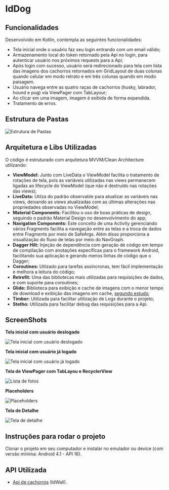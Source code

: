 # IdDog

## Funcionalidades

Desenvolvido em Kotlin, contempla as seguintes funcionalidades:

* Tela inicial onde o usuário faz seu login entrando com um email válido;
* Armazenamento local do token retornado pela Api no login, para autenticar usuário nos próximos requests para a Api;
* Após login com sucesso, usuário será redirecionado para tela com lista das imagens dos cachorros retornados em GridLayout de duas colunas quando celular em modo retrato e em três colunas quando em modo paisagem.
* Usuário navega entre as quatro raças de cachorros (husky, labrador, hound e pug) via ViewPager com TabLayour;
* Ao clicar em uma imagem, imagem é exibida de forma expandida.
* Tratamento de erros.

## Estrutura de Pastas

![](/assets/packages.png?raw=true "Estrutura de Pastas")

## Arquitetura e Libs Utilizadas

O código é estruturado com arquitetura MVVM/Clean Architecture utilizando:
* **ViewModel:** Junto com LiveData o ViewModel facilita o tratamento de rotações de tela, pois as variáveis utilizadas nas views permanecem ligadas ao lifecycle do ViewModel (que não é destruído nas rotações das views);
* **LiveData:** Utilza do padrão observable para atualizar as variáveis nas views, deixando as views atualizadas com as últimas alterações nas propriedades observadas no ViewModel;
* **Material Components:** Facilitou o uso de boas práticas de design, seguindo o padrão Material Design no desenvolvimento do app;
* **Navigation Components:** Este conceito de uma Activity gerenciando vários Fragments facilita a navegação entre as telas e a troca de dados entre Fragments por meio de SafeArgs. Além disso proporciona a visualização do fluxo de telas por meio do NavGraph.
* **Dagger Hilt:** Injeção de dependência com geração de código em tempo de compilação com anotações específicas para o framework Android, facilitando sua aplicação e gerando menos linhas de código que o Dagger;
* **Coroutines:** Utilzado para tarefas assíncronas, tem fácil implementação e melhora a leitura do código;
* **Retrofit:** Uma das bibliotecas mais utilizadas para requisições de dados, e com suporte para coroutines;
* **Glide:** Biblioteca para exibição e cache de imagens com o menor tempo de download e exibição das imagens em cache, [segundo estudo](https://proandroiddev.com/coil-vs-picasso-vs-glide-get-ready-go-774add8cfd40);
* **Timber:** Utilizada para facilitar utilização de Logs durante o projeto;
* **Stetho:** Utilizada para facilitar debug das requisições para a Api.

## ScreenShots

**Tela inicial com usuário deslogado**

![](/assets/login.png?raw=true "Tela inicial com usuário deslogado")

**Tela inicial com usuário já logado**

![](/assets/alreadylogged.png?raw=true "Tela inicial com usuário já logado")

**Tela de ViewPager com TabLayou e RecyclerView**

![](/assets/huskyPhotos.png?raw=true "Lista de fotos")

**Placeholders**

![](/assets/pugAndPlaceholder.png?raw=true "Placeholders")

**Tela de Detalhe**

![](/assets/pugDetail.png?raw=true "Tela de detalhe")

## Instruções para rodar o projeto

Clonar o projeto em seu computador e instalar no emulador ou device (com versão mínima: Android 4.1 - API 16).

## API Utilizada

* [Api de cachorros](https://github.com/idwall/desafios-iddog) (IdWall).
